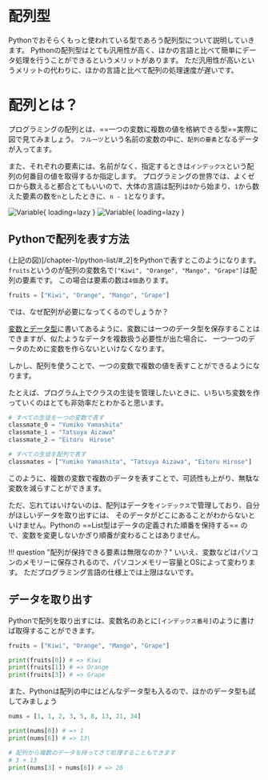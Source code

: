 # 配列型

Pythonでおそらくもっと使われている型であろう配列型について説明していきます。
Pythonの配列型はとても汎用性が高く、ほかの言語と比べて簡単にデータ処理を行うことができるというメリットがあります。
ただ汎用性が高いというメリットの代わりに、ほかの言語と比べて配列の処理速度が遅いです。

# 配列とは？
プログラミングの配列とは、==一つの変数に複数の値を格納できる型==実際に図で見てみましょう。
`フルーツ`という名前の変数の中に、`配列の要素`となるデータが入ってます。

また、それぞれの要素には、名前がなく、指定するときは`インデックス`という配列の何番目の値を取得するか指定します。
プログラミングの世界では、よくゼロから数えると都合とてもいいので、大体の言語は配列は`0`から始まり、`1`から数えた要素の数を`n`としたときに、`n - 1`となります。


![Variable](/images/variable/list-variable-light-mode.png#only-light){ loading=lazy }
![Variable](/images/variable/list-variable-dark-mode.png#only-dark){ loading=lazy }

## Pythonで配列を表す方法
(上記の図)[/chapter-1/python-list/#_2]をPythonで表すとこのようになります。
`fruits`というのが配列の変数名で`["Kiwi", "Orange", "Mango", "Grape"]`は配列の要素です。
この場合は要素の数は`4個`あります。
```py
fruits = ["Kiwi", "Orange", "Mango", "Grape"]
```

では、なぜ配列が必要になってくるのでしょうか？

[変数とデータ型](/chapter-1/python-variable/)に書いてあるように、変数には一つのデータ型を保存することはできますが、似たようなデータを複数扱う必要性が出た場合に、
一つ一つのデータのために変数を作らないといけなくなります。

しかし、配列を使うことで、一つの変数で複数の値を表すことができるようになります。

たとえば、プログラム上でクラスの生徒を管理したいときに、いちいち変数を作っていくのはとても非効率だとわかると思います。
```py
# すべての生徒を一つの変数で表す
classmate_0 = "Yumiko Yamashita"
classmate_1 = "Tatsuya Aizawa"
classmate_2 = "Eitoru　Hirose"

# すべての生徒を配列で表す
classmates = ["Yumiko Yamashita", "Tatsuya Aizawa", "Eitoru Hirose"]
```
このように、複数の変数で複数のデータを表すことで、可読性も上がり、無駄な変数を減らすことができます。

ただ、忘れてはいけないのは、配列はデータを`インデックス`で管理しており、自分がほしいデータを取り出すには、
そのデータがどこにあることがわからないといけません。Pythonの ==List型はデータの定義された順番を保持する== ので、変数を変更しないかぎり順番が変わることはありません。

!!! question "配列が保持できる要素は無限なのか？"
    いいえ、変数などはパソコンのメモリーに保存されるので、パソコンメモリー容量とOSによって変わります。
    ただプログラミング言語の仕様上では上限はないです。


## データを取り出す
Pythonで配列を取り出すには、変数名のあとに`[インデックス番号]`のように書けば取得することができます。

```py
fruits = ["Kiwi", "Orange", "Mango", "Grape"]

print(fruits[0]) # => Kiwi
print(fruits[1]) # => Orange
print(fruits[3]) # => Grape
```

また、Pythonは配列の中にはどんなデータ型も入るので、ほかのデータ型も試してみましょう

```py
nums = [1, 1, 2, 3, 5, 8, 13, 21, 34]

print(nums[0]) # => 1 
print(nums[6]) # => 13\

# 配列から複数のデータを持ってきて処理することもできます
# 3 + 13
print(nums[3] + nums[6]) # => 26
```
